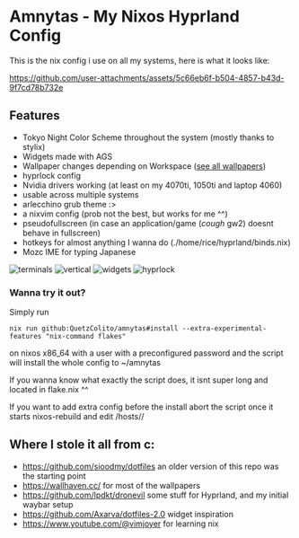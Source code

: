 # Amnytas - My Nixos Hyprland Config

This is the nix config i use on all my systems, here is what it looks like:

https://github.com/user-attachments/assets/5c66eb6f-b504-4857-b43d-9f7cd78b732e

## Features

- Tokyo Night Color Scheme throughout the system (mostly thanks to stylix)
- Widgets made with AGS
- Wallpaper changes depending on Workspace ([see all wallpapers](https://github.com/QuetzColito/amnytas/wallpaper/README.md))
- hyprlock config
- Nvidia drivers working (at least on my 4070ti, 1050ti and laptop 4060)
- usable across multiple systems
- arlecchino grub theme :>
- a nixvim config (prob not the best, but works for me ^^)
- pseudofullscreen (in case an application/game (*cough* gw2) doesnt behave in fullscreen)
- hotkeys for almost anything I wanna do (./home/rice/hyprland/binds.nix)
- Mozc IME for typing Japanese

![terminals](https://github.com/user-attachments/assets/8b9d94f7-7e7e-4f88-ada8-b2c8fc611fbf)
![vertical](https://github.com/user-attachments/assets/2b57bbb9-255b-442c-b996-e7422113d8c2)
![widgets](https://github.com/user-attachments/assets/9e0dfd5d-2eac-4289-b706-95ee646afab9)
![hyprlock](https://github.com/user-attachments/assets/c9a1f143-9709-49ff-934a-4d05e1c5642a)

### Wanna try it out?

Simply run

```
nix run github:QuetzColito/amnytas#install --extra-experimental-features "nix-command flakes"
```

on nixos x86_64 with a user with a preconfigured password and the script will install the whole config to ~/amnytas

If you wanna know what exactly the script does, it isnt super long and located in flake.nix ^^

If you want to add extra config before the install abort the script once it starts nixos-rebuild and edit /hosts/<yourhost>/

## Where I stole it all from c:

- https://github.com/sioodmy/dotfiles an older version of this repo was the starting point
- https://wallhaven.cc/ for most of the wallpapers
- https://github.com/lpdkt/dronevil some stuff for Hyprland, and my initial waybar setup
- https://github.com/Axarva/dotfiles-2.0 widget inspiration
- https://www.youtube.com/@vimjoyer for learning nix

